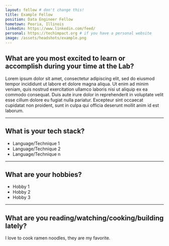 ```yaml
---
layout: fellow # don't change this! 
title: Example Fellow 
position: Data Engineer Fellow 
hometown: Peoria, Illinois
linkedin: https://www.linkedin.com/feed/
personal: https://techimpact.org # if you have a personal website
image: /assets/headshots/example.png
--- 
```


## What are you most excited to learn or accomplish during your time at the Lab? 
Lorem ipsum dolor sit amet, consectetur adipiscing elit, sed do eiusmod tempor incididunt ut labore et dolore magna aliqua. Ut enim ad minim veniam, quis nostrud exercitation ullamco laboris nisi ut aliquip ex ea commodo consequat. Duis aute irure dolor in reprehenderit in voluptate velit esse cillum dolore eu fugiat nulla pariatur. Excepteur sint occaecat cupidatat non proident, sunt in culpa qui officia deserunt mollit anim id est laborum.
 

---

## What is your tech stack? 
* Language/Technique 1
* Language/Technique 2
* Language/Technique n

---

## What are your hobbies?  
* Hobby 1
* Hobby 2
* Hobby 3

---

## What are you reading/watching/cooking/building lately? 
I love to cook ramen noodles, they are my favorite.